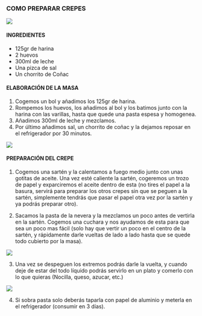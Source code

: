 ### COMO PREPARAR CREPES 

![](https://www.kenwoodworld.com/Global/Countries/Spain/Recetas%20kCook/crepes-rellenos_620x375.png)

#### INGREDIENTES 
* 125gr de harina  
* 2 huevos  
* 300ml de leche  
* Una pizca de sal  
* Un chorrito de Coñac 
#### ELABORACIÓN DE LA MASA 
1. Cogemos un bol y añadimos los 125gr de harina. 
2. Rompemos los huevos, los añadimos al bol y los batimos junto con la harina con las varillas, hasta que quede una pasta espesa y homogenea. 
3. Añadimos 300ml de leche y mezclamos. 
4. Por último añadimos sal, un chorrito de coñac y la dejamos reposar en el refrigerador por 30 minutos. 

![](https://emplatandomadrid.com/wp-content/uploads/2016/02/2-500x375.jpg)

#### PREPARACIÓN DEL CREPE 
1. Cogemos una sartén y la calentamos a fuego medio junto con unas gotitas de aceite. Una vez esté caliente la sartén, 
cogeremos un trozo de papel y exparciremos el aceite dentro de esta (no tires el papel a la basura, servirá para preparar los otros crepes sin que se peguen a la sartén, simplemente tendrás que pasar el papel otra vez por la sartén y ya podrás preparar otro). 
 
2. Sacamos la pasta de la nevera y la mezclamos un poco antes de vertirla en la sartén. Cogemos una cuchara y nos ayudamos de esta para que sea un poco mas fácil (solo hay que vertir un poco en el centro de la sartén, y rápidamente darle vueltas de lado a lado hasta que se quede todo cubierto por la masa). 

![](https://www.cocinavital.mx/wp-content/uploads/2017/08/paso6_crepas.jpg)

3. Una vez se despeguen los extremos podrás darle la vuelta, y cuando deje de estar del todo líquido podrás servirlo en un plato y comerlo con lo que quieras (Nocilla, queso, azucar, etc.) 

![](https://i.pinimg.com/originals/a4/a5/d3/a4a5d3736d047fd9d9bf7a892e77c507.jpg)

4. Si sobra pasta solo deberás taparla con papel de aluminio y meterla en el refrigerador (consumir en 3 días).
